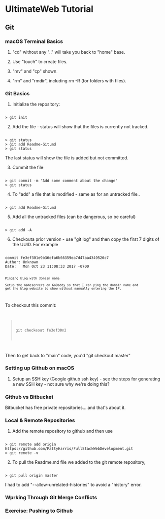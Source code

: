 # UltimateWeb Tutorial

## Git

### macOS Terminal Basics

1. "cd" without any ".." will take you back to "home" base.

2. Use "touch" to create files.

3. "mv" and "cp" shown.

4. "rm" and "rmdir", including rm -R (for folders with files).

### Git Basics

1. Initialize the repository:
<code>
> git init
</code>

2. Add the file - status will show that the files is currently not tracked.
<code>
> git status
> git add Readme-Git.md
> git status
</code>

The last status will show the file is added but not committed.

3. Commit the file
<code>
> git commit -m "Add some comment about the change"
> git status
</code>

4. To "add" a file that is modified - same as for an untracked file..
<code>
> git add Readme-Git.md
</code>

5. Add all the untracked files (can be dangerous, so be careful)
<code>
> git add -A
</code>

6. Checkouta prior version - use "git log" and then copy the first 7 digits of the UUID.
For example
<code>
commit fe3ef301e9b36efa6b66359ea7d47aa4349526c7
Author: Unknown <patriciaharris@hotmail.com>
Date:   Mon Oct 23 11:08:33 2017 -0700

    Pinging blog with domain name
    
    Setup the nameservers on GoDaddy so that I can ping the domain name and 
    get the blog website to show without manually entering the IP.
</code>

To checkout this commit:
<code>
> git checkeout fe3ef30n2
</code>

Then to get back to "main" code, you'd "git checkout master"

### Setting up Github on macOS

1. Setup an SSH key (Google github ssh key) - see the steps for generating a new SSH key -
not sure why we're doing this?

### Github vs Bitbucket

Bitbucket has free private repositories....and that's about it.

### Local & Remote Repositories

1. Add the remote repository to github and then use 
<code>
> git remote add origin https://github.com/PattyHarris/FullStackWebDevelopment.git
> git remote -v
</code>

2. To pull the Readme.md file we added to the git remote repository, 
<code>
> git pull origin master
</code>

I had to add "--allow-unrelated-histories" to avoid a "history" error.

### Wprking Through Git Merge Conflicts

### Exercise: Pushing to Github

